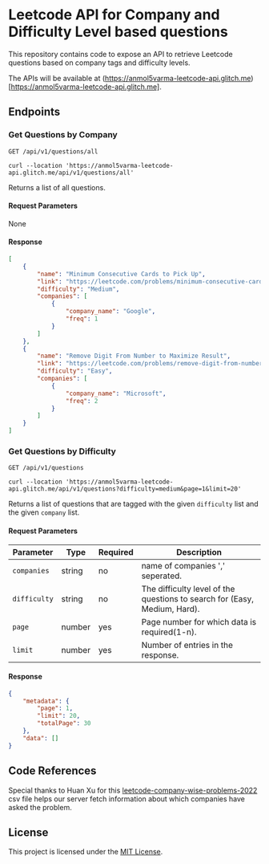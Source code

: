 # Leetcode API for Company and Difficulty Level based questions

This repository contains code to expose an API to retrieve Leetcode questions based on company tags and difficulty levels.

The APIs will be available at (https://anmol5varma-leetcode-api.glitch.me)[https://anmol5varma-leetcode-api.glitch.me].

## Endpoints

### Get Questions by Company

```
GET /api/v1/questions/all
```
`curl --location 'https://anmol5varma-leetcode-api.glitch.me/api/v1/questions/all'`

Returns a list of all questions.

#### Request Parameters

None

#### Response

```json
[
    {
        "name": "Minimum Consecutive Cards to Pick Up",
        "link": "https://leetcode.com/problems/minimum-consecutive-cards-to-pick-up/",
        "difficulty": "Medium",
        "companies": [
            {
                "company_name": "Google",
                "freq": 1
            }
        ]
    },
    {
        "name": "Remove Digit From Number to Maximize Result",
        "link": "https://leetcode.com/problems/remove-digit-from-number-to-maximize-result/",
        "difficulty": "Easy",
        "companies": [
            {
                "company_name": "Microsoft",
                "freq": 2
            }
        ]
    }
]
```

### Get Questions by Difficulty

```
GET /api/v1/questions
```
`curl --location 'https://anmol5varma-leetcode-api.glitch.me/api/v1/questions?difficulty=medium&page=1&limit=20'`

Returns a list of questions that are tagged with the given `difficulty` list and the given `company` list.

#### Request Parameters

| Parameter | Type   | Required | Description                                   |
| --------- | ------ | -------- | --------------------------------------------- |
| `companies` | string | no | name of companies ',' seperated. |
| `difficulty` | string | no | The difficulty level of the questions to search for (Easy, Medium, Hard). |
| `page` | number | yes | Page number for which data is required(1-n). |
| `limit` | number | yes | Number of entries in the response. |

#### Response

```json
{
    "metadata": {
        "page": 1,
        "limit": 20,
        "totalPage": 30
    },
    "data": []
}
```
## Code References
Special thanks to Huan Xu for this [leetcode-company-wise-problems-2022](https://github.com/hxu296/leetcode-company-wise-problems-2022/blob/main/data/leetcode_problems_and_companies.csv) csv file helps our server fetch information about which companies have asked the problem.

## License

This project is licensed under the [MIT License](LICENSE).
